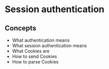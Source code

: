 # Session authentication

## Concepts
- What authentication means
- What session authentication means
- What Cookies are
- How to send Cookies
- How to parse Cookies
